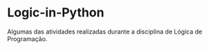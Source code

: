 # Logic-in-Python
Algumas das atividades realizadas durante a disciplina de Lógica de Programação. 
